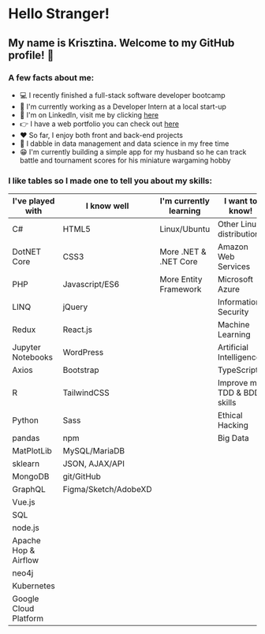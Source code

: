 # Hello Stranger!

## My name is Krisztina. Welcome to my GitHub profile! :wave:


### A few facts about me:
- :computer: I recently finished a full-stack software developer bootcamp
- :muscle: I'm currently working as a Developer Intern at a local start-up 
- :briefcase: I'm on LinkedIn, visit me by clicking [here](https://www.linkedin.com/in/krisztinapap/)
- :point_right: I have a web portfolio you can check out [here](https://krisztinapap.github.io/portfolio-project/)
- :heart: So far, I enjoy both front and back-end projects
- :brain: I dabble in data management and data science in my free time
- :grin: I'm currently building a simple app for my husband so he can track battle and tournament scores for his miniature wargaming hobby


### I like tables so I made one to tell you about my skills:

I've played with | I know well | I'm currently learning | I want to know!
---------------- | ------ | ----------------------- | --------------
C# | HTML5 | Linux/Ubuntu | Other Linux distributions
DotNET Core | CSS3 | More .NET & .NET Core| Amazon Web Services
PHP | Javascript/ES6 | More Entity Framework | Microsoft Azure
LINQ | jQuery | | Information Security
Redux | React.js | | Machine Learning
Jupyter Notebooks | WordPress |  | Artificial Intelligence
Axios | Bootstrap | | TypeScript
R | TailwindCSS | | Improve my TDD & BDD skills 
Python | Sass | | Ethical Hacking
pandas | npm | | Big Data
MatPlotLib | MySQL/MariaDB | 
sklearn | JSON, AJAX/API 
MongoDB | git/GitHub
GraphQL | Figma/Sketch/AdobeXD
Vue.js | 
SQL |
node.js |
Apache Hop & Airflow |
neo4j |
Kubernetes |
Google Cloud Platform |
